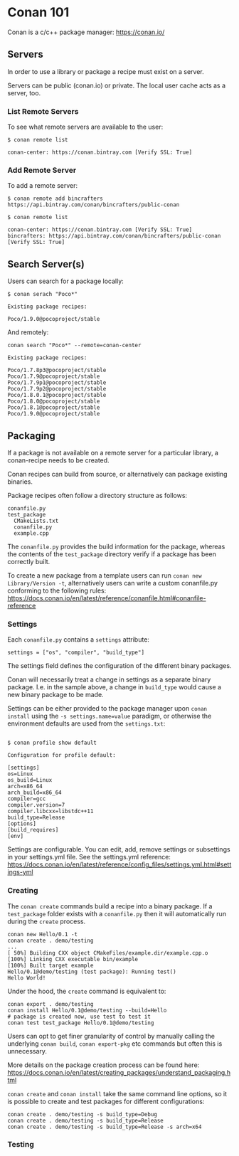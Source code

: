 # Conan 101

Conan is a c/c++ package manager: https://conan.io/

## Servers

In order to use a library or package a recipe must exist on a server.

Servers can be public (conan.io) or private. The local user cache acts as a server, too.

### List Remote Servers

To see what remote servers are available to the user:

```
$ conan remote list

conan-center: https://conan.bintray.com [Verify SSL: True]
```

### Add Remote Server

To add a remote server:

```
$ conan remote add bincrafters https://api.bintray.com/conan/bincrafters/public-conan

$ conan remote list

conan-center: https://conan.bintray.com [Verify SSL: True]
bincrafters: https://api.bintray.com/conan/bincrafters/public-conan [Verify SSL: True]

```

## Search Server(s)

Users can search for a package locally:

```
$ conan serach "Poco*"

Existing package recipes:

Poco/1.9.0@pocoproject/stable

```

And remotely:

```
conan search "Poco*" --remote=conan-center

Existing package recipes:

Poco/1.7.8p3@pocoproject/stable
Poco/1.7.9@pocoproject/stable
Poco/1.7.9p1@pocoproject/stable
Poco/1.7.9p2@pocoproject/stable
Poco/1.8.0.1@pocoproject/stable
Poco/1.8.0@pocoproject/stable
Poco/1.8.1@pocoproject/stable
Poco/1.9.0@pocoproject/stable

```

## Packaging

If a package is not available on a remote server for a particular library, a conan-recipe needs to be created.

Conan recipes can build from source, or alternatively can package existing binaries.

Package recipes often follow a directory structure as follows:

```
conanfile.py
test_package
  CMakeLists.txt
  conanfile.py
  example.cpp
 ```

The `conanfile.py` provides the build information for the package, whereas the contents of the `test_package` directory verify if a package has been correctly built.

To create a new package from a template users can run `conan new Library/Version -t`, alternatively users can write a custom conanfile.py conforming to the following rules: https://docs.conan.io/en/latest/reference/conanfile.html#conanfile-reference 

### Settings

Each `conanfile.py` contains a `settings` attribute:

```
settings = ["os", "compiler", "build_type"]
```

The settings field defines the configuration of the different binary packages. 

Conan will necessarily treat a change in settings as a separate binary package. I.e. in the sample above, a change in `build_type` would cause a new binary package to be made.

Settings can be either provided to the package manager upon `conan install` using the `-s settings.name=value` paradigm, or otherwise the environment defaults are used from the `settings.txt`:

```

$ conan profile show default

Configuration for profile default:

[settings]
os=Linux
os_build=Linux
arch=x86_64
arch_build=x86_64
compiler=gcc
compiler.version=7
compiler.libcxx=libstdc++11
build_type=Release
[options]
[build_requires]
[env]
```

Settings are configurable. You can edit, add, remove settings or subsettings in your settings.yml file. See the settings.yml reference: https://docs.conan.io/en/latest/reference/config_files/settings.yml.html#settings-yml


### Creating

The `conan create` commands build a recipe into a binary package. If a `test_package` folder exists with a `conanfile.py` then it will automatically run during the `create` process.

```
conan new Hello/0.1 -t
conan create . demo/testing
...
[ 50%] Building CXX object CMakeFiles/example.dir/example.cpp.o
[100%] Linking CXX executable bin/example
[100%] Built target example
Hello/0.1@demo/testing (test package): Running test()
Hello World!

```

Under the hood, the `create` command is equivalent to:

```
conan export . demo/testing
conan install Hello/0.1@demo/testing --build=Hello
# package is created now, use test to test it
conan test test_package Hello/0.1@demo/testing

```

Users can opt to get finer granularity of control by manually calling the underlying `conan build`, `conan export-pkg` etc commands but often this is unnecessary.

More details on the package creation process can be found here: https://docs.conan.io/en/latest/creating_packages/understand_packaging.html

`conan create` and `conan install` take the same command line options, so it is possible to create and test packages for different configurations:

```
conan create . demo/testing -s build_type=Debug
conan create . demo/testing -s build_type=Release
conan create . demo/testing -s build_type=Release -s arch=x64
```

### Testing

